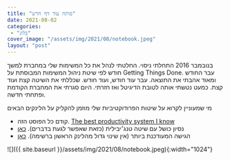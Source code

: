 ```yaml
---
title: "פותח עוד דף חדש"
date: 2021-08-02
categories: 
 - "בלוג"
cover_image: "/assets/img/2021/08/notebook.jpeg"
layout: "post"
---
```


בנובמבר 2016 התחלתי ניסוי. החלטתי לנהל את כל המשימות שלי במחברת למשך חודש לפי שיטת ניהול המשימות המבוסתת על Getting Things Done. עבר החודש ומאוד אהבתי את התוצאה. עבר עוד חודש, ועוד חודש. שכללתי את השיטה קצת ועוד קצת. כמעט נטשתי אותה לטובת הדיגיטל ואז חזרתי. היום סגרתי את המחברת הקודמת ופתחתי חדשה. 

מי שמעוניין לקרוא על שיטות הפרודוקטיביות שלי מוזמן להקליק על הלינקים הבאים

* קודם כל הפוסט הזה. [The best productivity system I know](https://gorelik.net/2018/02/20/the-best-productivity-system-i-know/)
* נסיון כושל עם שיטה טנג׳יבילית (כזאת שאפשר לגעת בדברים). [כאן](https://gorelik.net/2019/11/11/a-tangible-productivity-tool-and-a-book-review/)
* הגישה המעודכנת ביותר (אין שינוי גדול מהלינק הראשון ברשימה). [כאן](https://gorelik.net/2021/05/05/another-evolution-of-my-offline-productivity-system/)

![]({{ site.baseurl }}/assets/img/2021/08/notebook.jpeg){:width="1024"}
